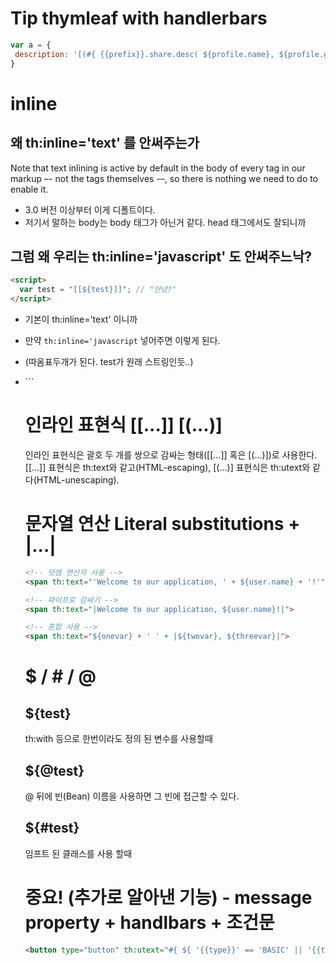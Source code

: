 # Tip thymleaf with handlerbars
```js
var a = {
 description: '[(#{ {{prefix}}.share.desc( ${profile.name}, ${profile.gender}, |${ profile.{{key1}} } / ${ profile.{{key2}} }|   ) })]',
}
```
# inline 
## 왜 th:inline='text' 를 안써주는가
Note that text inlining is active by default in the body of every tag in our markup –- not the tags themselves -–, so there is nothing we need to do to enable it.

- 3.0 버전 이상부터 이게 디폴트이다. 
- 저기서 말하는 body는 body 태그가 아닌거 같다. head 태그에서도 잘되니까

## 그럼 왜 우리는 th:inline='javascript' 도 안써주느낙?
```html
<script>
  var test = "[[${test}]]"; // "안녕?"
</script>
```
- 기본이  th:inline='text' 이니까 
- 만약  `th:inline='javascript` 넣어주면 이렇게 된다. 
- (따옴표두개가 된다. test가 원래 스트링인듯..)

- <script th:inline='javascript'>
  var test = "[[${test}]]"; // ""안녕?""
</script>
```

# 인라인 표현식 [[...]] [(...)]
인라인 표현식은 괄호 두 개를 쌍으로 감싸는 형태([[...]] 혹은 [(...)])로 사용한다. [[...]] 표현식은 th:text와 같고(HTML-escaping), [(...)] 표현식은 th:utext와 같다(HTML-unescaping).

# 문자열 연산 Literal substitutions + |...|
```html
<!-- 덧셈 연산자 사용 -->
<span th:text="'Welcome to our application, ' + ${user.name} + '!'">

<!-- 파이프로 감싸기 -->
<span th:text="|Welcome to our application, ${user.name}!|">

<!-- 혼합 사용 -->
<span th:text="${onevar} + ' ' + |${twovar}, ${threevar}|">

```


# $ / # / @
## ${test}
th:with 등으로 한번이라도 정의 된 변수를 사용할때

## ${@test}
@ 뒤에 빈(Bean) 이름을 사용하면 그 빈에 접근할 수 있다.

## ${#test}
임프트 된 클래스를 사용 할때


# 중요! (추가로 알아낸 기능) - message property + handlbars + 조건문
```html
<button type="button" th:utext="#{ ${ '{{type}}' == 'BASIC' || '{{type}}' == 'SMS' || '{{type}}' == 'COUPON'  } ? type.btn.certify : type.btn.sendEmail }">
```

